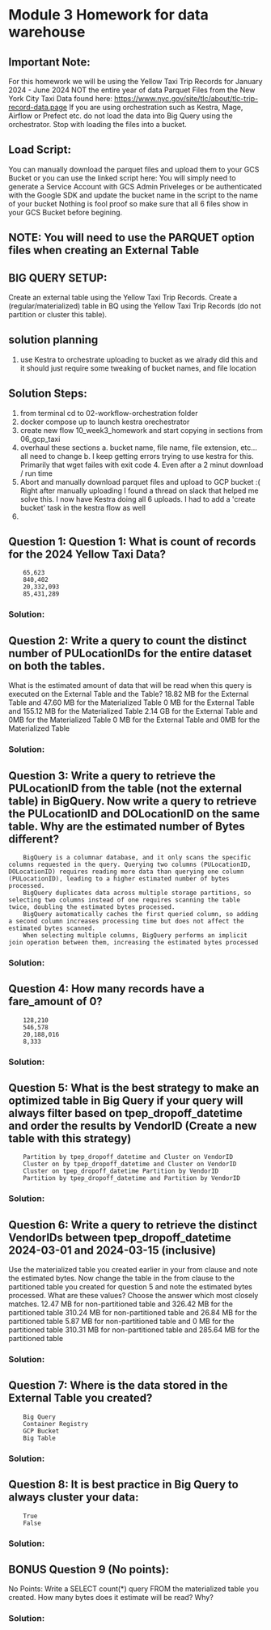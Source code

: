 # Module 3 Homework for data warehouse
## Important Note:
For this homework we will be using the Yellow Taxi Trip Records for January 2024 - June 2024 NOT the entire year of data Parquet Files from the New York City Taxi Data found here:
https://www.nyc.gov/site/tlc/about/tlc-trip-record-data.page
If you are using orchestration such as Kestra, Mage, Airflow or Prefect etc. do not load the data into Big Query using the orchestrator.
Stop with loading the files into a bucket.


## Load Script: 
You can manually download the parquet files and upload them to your GCS Bucket or you can use the linked script here:
You will simply need to generate a Service Account with GCS Admin Priveleges or be authenticated with the Google SDK and update the bucket name in the script to the name of your bucket
Nothing is fool proof so make sure that all 6 files show in your GCS Bucket before begining.


## NOTE: You will need to use the PARQUET option files when creating an External Table

## BIG QUERY SETUP:
Create an external table using the Yellow Taxi Trip Records.
Create a (regular/materialized) table in BQ using the Yellow Taxi Trip Records (do not partition or cluster this table).

## solution planning
1. use Kestra to orchestrate uploading to bucket as we alrady did this and it should just require some tweaking of bucket names, and file location

## Solution Steps:
1. from terminal cd to 02-workflow-orchestration folder
2. docker compose up to launch kestra orechestrator
3. create new flow 10_week3_homework and start copying in sections from 06_gcp_taxi
4. overhaul these sections
  a. bucket name, file name, file extension, etc... all need to change
  b. I keep getting errors trying to use kestra for this. Primarily that wget failes with exit code 4. Even after a 2 minut download / run time
5. Abort and manually download parquet files and upload to GCP bucket :(
        Right after manually uploading I found a thread on slack that helped me solve this. I now have
        Kestra doing all 6 uploads. I had to add a 'create bucket' task in the kestra flow as well
6. 






## Question 1: Question 1: What is count of records for the 2024 Yellow Taxi Data?
        65,623
        840,402
        20,332,093
        85,431,289
        
   ### Solution:

## Question 2: Write a query to count the distinct number of PULocationIDs for the entire dataset on both the tables.
What is the estimated amount of data that will be read when this query is executed on the External Table and the Table?
        18.82 MB for the External Table and 47.60 MB for the Materialized Table
        0 MB for the External Table and 155.12 MB for the Materialized Table
        2.14 GB for the External Table and 0MB for the Materialized Table
        0 MB for the External Table and 0MB for the Materialized Table
   ### Solution:

## Question 3: Write a query to retrieve the PULocationID from the table (not the external table) in BigQuery. Now write a query to retrieve the PULocationID and DOLocationID on the same table. Why are the estimated number of Bytes different?
        BigQuery is a columnar database, and it only scans the specific columns requested in the query. Querying two columns (PULocationID, DOLocationID) requires reading more data than querying one column (PULocationID), leading to a higher estimated number of bytes processed.
        BigQuery duplicates data across multiple storage partitions, so selecting two columns instead of one requires scanning the table twice, doubling the estimated bytes processed.
        BigQuery automatically caches the first queried column, so adding a second column increases processing time but does not affect the estimated bytes scanned.
        When selecting multiple columns, BigQuery performs an implicit join operation between them, increasing the estimated bytes processed

   ### Solution:

## Question 4: How many records have a fare_amount of 0?
        128,210
        546,578
        20,188,016
        8,333
   ### Solution:

## Question 5: What is the best strategy to make an optimized table in Big Query if your query will always filter based on tpep_dropoff_datetime and order the results by VendorID (Create a new table with this strategy)
        Partition by tpep_dropoff_datetime and Cluster on VendorID
        Cluster on by tpep_dropoff_datetime and Cluster on VendorID
        Cluster on tpep_dropoff_datetime Partition by VendorID
        Partition by tpep_dropoff_datetime and Partition by VendorID 
   ### Solution:



## Question 6: Write a query to retrieve the distinct VendorIDs between tpep_dropoff_datetime 2024-03-01 and 2024-03-15 (inclusive)
Use the materialized table you created earlier in your from clause and note the estimated bytes. Now change the table in the from clause to the partitioned table you created for question 5 and note the estimated bytes processed. What are these values?
Choose the answer which most closely matches.
        12.47 MB for non-partitioned table and 326.42 MB for the partitioned table
        310.24 MB for non-partitioned table and 26.84 MB for the partitioned table
        5.87 MB for non-partitioned table and 0 MB for the partitioned table
        310.31 MB for non-partitioned table and 285.64 MB for the partitioned table 
   ### Solution:

## Question 7: Where is the data stored in the External Table you created?
        Big Query
        Container Registry
        GCP Bucket
        Big Table

   ### Solution:


## Question 8: It is best practice in Big Query to always cluster your data:
        True
        False

   ### Solution:


## BONUS Question 9 (No points): 
No Points: Write a SELECT count(*) query FROM the materialized table you created. How many bytes does it estimate will be read? Why?
   ### Solution:
